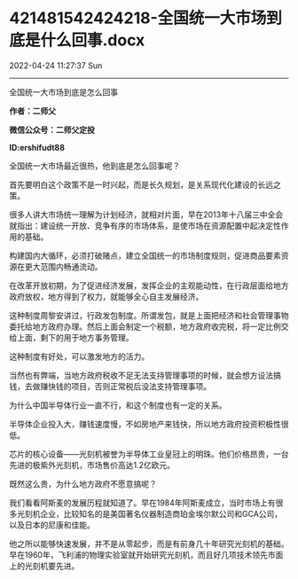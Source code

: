 # 421481542424218-全国统一大市场到底是什么回事.docx

2022-04-24 11:27:37 Sun

----

全国统一大市场到底是怎么回事

__作者：二师父__

__微信公众号：二师父定投__

__ID:ershifudt88__

全国统一大市场最近很热，他到底是怎么回事呢？

首先要明白这个政策不是一时兴起，而是长久规划，是关系现代化建设的长远之策。

很多人讲大市场统一理解为计划经济，就相对片面，早在2013年十八届三中全会就指出：建设统一开放、竞争有序的市场体系，是使市场在资源配置中起决定性作用的基础。

构建国内大循环，必须打破赌点，建立全国统一的市场制度规则，促进商品要素资源在更大范围内畅通流动。

在改革开放初期，为了促进经济发展，发挥企业的主观能动性，在行政层面给地方政府放权，地方得到了权力，就能够全心自主发展经济。

这种制度周黎安讲过，行政发包制度。所谓发包，就是上面把经济和社会管理事物委托给地方政府办理。然后上面会制定一个税额，地方政府收完税，将一定比例交给上面，剩下的用于地方事务管理。

这种制度有好处，可以激发地方的活力。

当然也有弊端，当地方政府税收不足无法支持管理事项的时候，就会想方设法搞钱，去做赚快钱的项目，否则正常税后没法支持管理事项。

为什么中国半导体行业一直不行，和这个制度也有一定的关系。

半导体企业投入大，赚钱速度慢，不如房地产来钱快，所以地方政府投资积极性很低。

芯片的核心设备——光刻机被誉为半导体工业皇冠上的明珠。他们价格昂贵，一台先进的极紫外光刻机，市场售价高达1\.2亿欧元。

既然这么贵，为什么地方政府不愿意搞呢？

我们看看阿斯麦的发展历程就知道了。早在1984年阿斯麦成立，当时市场上有很多光刻机企业，比较知名的是美国著名仪器制造商珀金埃尔默公司和GCA公司，以及日本的尼康和佳能。

他之所以能够快速发展，并不是从零起步，而是有前身几十年研究光刻机的基础。早在1960年，飞利浦的物理实验室就开始研究光刻机，而且好几项技术领先市面上的光刻机要先进。

